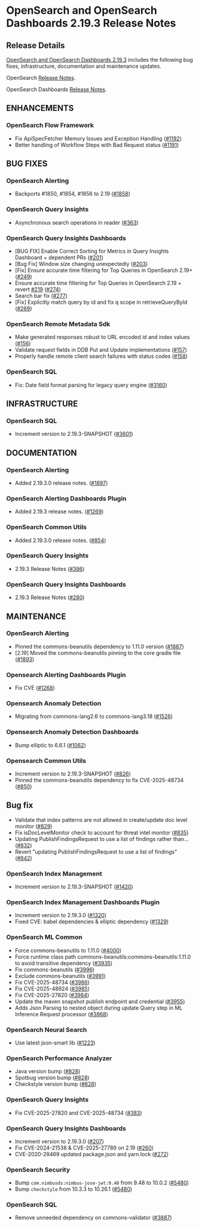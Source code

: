 # OpenSearch and OpenSearch Dashboards 2.19.3 Release Notes

## Release Details

[OpenSearch and OpenSearch Dashboards 2.19.3](https://opensearch.org/versions/opensearch-2-19-3.html) includes the following bug fixes, infrastructure, documentation and maintenance updates.

OpenSearch [Release Notes](https://github.com/opensearch-project/OpenSearch/blob/2.19/release-notes/opensearch.release-notes-2.19.3.md).

OpenSearch Dashboards [Release Notes](https://github.com/opensearch-project/OpenSearch-Dashboards/blob/2.19/release-notes/opensearch-dashboards.release-notes-2.19.3.md).


## ENHANCEMENTS


### OpenSearch Flow Framework


* Fix ApiSpecFetcher Memory Issues and Exception Handling ([#1192](https://github.com/opensearch-project/flow-framework/pull/1192))
* Better handling of Workflow Steps with Bad Request status ([#1191](https://github.com/opensearch-project/flow-framework/pull/1191))


## BUG FIXES


### OpenSearch Alerting


* Backports #1850, #1854, #1856 to 2.19 ([#1858](https://github.com/opensearch-project/common-utils/pull/1858))


### OpenSearch Query Insights


* Asynchronous search operations in reader ([#363](https://github.com/opensearch-project/query-insights/pull/363))


### OpenSearch Query Insights Dashboards


* [BUG FIX] Enable Correct Sorting for Metrics in Query Insights Dashboard + dependent PRs ([#201](https://github.com/opensearch-project/query-insights-dashboards/pull/201))
* [Bug Fix] Window size changing unexpectedly ([#203](https://github.com/opensearch-project/query-insights-dashboards/pull/203))
* [Fix] Ensure accurate time filtering for Top Queries in OpenSearch 2.19+ ([#249](https://github.com/opensearch-project/query-insights-dashboards/pull/249))
* Ensure accurate time filtering for Top Queries in OpenSearch 2.19 + revert [#219](https://github.com/opensearch-project/query-insights-dashboards/pull/219) ([#274](https://github.com/opensearch-project/query-insights-dashboards/pull/274))
* Search bar fix ([#277](https://github.com/opensearch-project/query-insights-dashboards/pull/277))
* [Fix] Explicitly match query by id and fix q scope in retrieveQueryById ([#269](https://github.com/opensearch-project/query-insights-dashboards/pull/269))


### OpenSearch Remote Metadata Sdk


* Make generated responses robust to URL encoded id and index values ([#156](https://github.com/opensearch-project/opensearch-remote-metadata-sdk/pull/156))
* Validate request fields in DDB Put and Update implementations ([#157](https://github.com/opensearch-project/opensearch-remote-metadata-sdk/pull/157))
* Properly handle remote client search failures with status codes ([#158](https://github.com/opensearch-project/opensearch-remote-metadata-sdk/pull/158))


### OpenSearch SQL


* Fix: Date field format parsing for legacy query engine ([#3160](https://github.com/opensearch-project/sql/pull/3160))


## INFRASTRUCTURE


### OpenSearch SQL


* Increment version to 2.19.3-SNAPSHOT ([#3601](https://github.com/opensearch-project/sql/pull/3601))


## DOCUMENTATION


### OpenSearch Alerting


* Added 2.19.3.0 release notes. ([#1897](https://github.com/opensearch-project/common-utils/pull/1897))


### OpenSearch Alerting Dashboards Plugin


* Added 2.19.3 release notes. ([#1269](https://github.com/opensearch-project/alerting-dashboards-plugin/pull/1269))


### OpenSearch Common Utils


* Added 2.19.3.0 release notes. ([#854](https://github.com/opensearch-project/common-utils/pull/854))


### OpenSearch Query Insights


* 2.19.3 Release Notes ([#386](https://github.com/opensearch-project/query-insights/pull/386))


### OpenSearch Query Insights Dashboards


* 2.19.3 Release Notes ([#280](https://github.com/opensearch-project/query-insights-dashboards/pull/280))


## MAINTENANCE


### OpenSearch Alerting


* Pinned the commons-beanutils dependency to 1.11.0 version ([#1887](https://github.com/opensearch-project/common-utils/pull/1887))
* [2.19] Moved the commons-beanutils pinning to the core gradle file ([#1893](https://github.com/OpenSearch-project/common-utils/pull/1893))


### Opensearch Alerting Dashboards Plugin


* Fix CVE ([#1268](https://github.com/OpenSearch-project/alerting-dashboards-plugin/pull/1268))


### Opensearch Anomaly Detection


* Migrating from commons-lang2.6 to commons-lang3.18 ([#1526](https://github.com/OpenSearch-project/anomaly-detection/pull/1526))


### Opensearch Anomaly Detection Dashboards


* Bump elliptic to 6.6.1 ([#1062](https://github.com/OpenSearch-project/anomaly-detection-dashboards-plugin/pull/1062))


### Opensearch Common Utils


* Increment version to 2.19.3-SNAPSHOT ([#826](https://github.com/OpenSearch-project/common-utils/pull/826))
* Pinned the commons-beanutils dependency to fix CVE-2025-48734 ([#850](https://github.com/opensearch-project/common-utils/pull/850))


## Bug fix


* Validate that index patterns are not allowed in create/update doc level monitor ([#829](https://github.com/opensearch-project/common-utils/pull/829))
* Fix isDocLevelMonitor check to account for threat intel monitor ([#835](https://github.com/opensearch-project/common-utils/pull/835))
* Updating PublishFindingsRequest to use a list of findings rather than... ([#832](https://github.com/opensearch-project/common-utils/pull/832))
* Revert "updating PublishFindingsRequest to use a list of findings" ([#842](https://github.com/opensearch-project/common-utils/pull/842))


### OpenSearch Index Management


* Increment version to 2.19.3-SNAPSHOT ([#1420](https://github.com/opensearch-project/index-management/pull/1420))


### OpenSearch Index Management Dashboards Plugin


* Increment version to 2.19.3.0 ([#1320](https://github.com/opensearch-project/index-management-dashboards-plugin/pull/1320))
* Fixed CVE: babel dependencies & elliptic dependency ([#1329](https://github.com/opensearch-project/index-management-dashboards-plugin/pull/1329))


### OpenSearch ML Common


* Force commons-beanutils to 1.11.0 ([#4000](https://github.com/opensearch-project/ml-commons/pull/4000))
* Force runtime class path commons-beanutils:commons-beanutils:1.11.0 to avoid transitive dependency ([#3935](https://github.com/opensearch-project/ml-commons/pull/3935))
* Fix commons-beanutils ([#3996](https://github.com/opensearch-project/ml-commons/pull/3996))
* Exclude commons-beanutils ([#3991](https://github.com/opensearch-project/ml-commons/pull/3991))
* Fix CVE-2025-48734 ([#3986](https://github.com/opensearch-project/ml-commons/pull/3986))
* Fix CVE-2025-48924 ([#3985](https://github.com/opensearch-project/ml-commons/pull/3985))
* Fix CVE-2025-27820 ([#3984](https://github.com/opensearch-project/ml-commons/pull/3984))
* Update the maven snapshot publish endpoint and credential ([#3955](https://github.com/opensearch-project/ml-commons/pull/3955))
* Adds Json Parsing to nested object during update Query step in ML Inference Request processor ([#3868](https://github.com/opensearch-project/ml-commons/pull/3868))


### OpenSearch Neural Search


* Use latest json-smart lib ([#1223](https://github.com/opensearch-project/neural-search/pull/1223))


### OpenSearch Performance Analyzer


* Java version bump ([#828](https://github.com/opensearch-project/performance-analyzer/pull/828))
* Spotbug version bump ([#828](https://github.com/opensearch-project/performance-analyzer/pull/828))
* Checkstyle version bump ([#828](https://github.com/opensearch-project/performance-analyzer/pull/828))


### OpenSearch Query Insights


* Fix CVE-2025-27820 and CVE-2025-48734 ([#383](https://github.com/opensearch-project/query-insights/pull/383))


### OpenSearch Query Insights Dashboards


* Increment version to 2.19.3.0 ([#207](https://github.com/opensearch-project/query-insights-dashboards/pull/207))
* Fix CVE-2024-21538 & CVE-2025-27789 on 2.19 ([#260](https://github.com/opensearch-project/query-insights-dashboards/pull/260))
* CVE-2020-28469 updated package.json and yarn.lock ([#272](https://github.com/opensearch-project/query-insights-dashboards/pull/272))


### OpenSearch Security


* Bump `com.nimbusds:nimbus-jose-jwt:9.48` from 9.48 to 10.0.2 ([#5480](https://github.com/opensearch-project/security/pull/5480))
* Bump `checkstyle` from 10.3.3 to 10.26.1 ([#5480](https://github.com/opensearch-project/security/pull/5480))


### OpenSearch SQL


* Remove unneeded dependency on commons-validator ([#3887](https://github.com/opensearch-project/sql/pull/3887))
